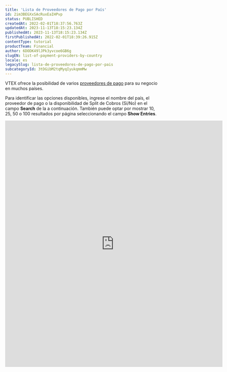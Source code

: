 ```yaml
---
title: 'Lista de Proveedores de Pago por País'
id: 2im3BEGXxSAcRuxEaIHPvp
status: PUBLISHED
createdAt: 2022-02-01T18:37:56.763Z
updatedAt: 2023-11-13T18:15:23.134Z
publishedAt: 2023-11-13T18:15:23.134Z
firstPublishedAt: 2022-02-01T18:39:26.915Z
contentType: tutorial
productTeam: Financial
author: 6DODK49lJPk3yvcoe6GB6g
slugEN: list-of-payment-providers-by-country
locale: es
legacySlug: lista-de-proveedores-de-pago-por-pais
subcategoryId: 3tDGibM2tqMyqIyukqmmMw
---
```


VTEX ofrece la posibilidad de varios [proveedores de pago](/es/tutorial/afiliacoes-de-gateway--tutorials_444) para su negocio en muchos países.

Para identificar las opciones disponibles, ingrese el nombre del país, el proveedor de pago o la disponibilidad de Split de Cobros (Sí/No) en el campo **Search** de la a continuación. También puede optar por mostrar 10, 25, 50 o 100 resultados por página seleccionando el campo **Show Entries**.

<iframe src="https://help.vtex.com/en/tables/payments/es" loading="lazy" title="Lista de Proveedores de Pago por País" width="140%" height="800" style="border:none;"></iframe>

